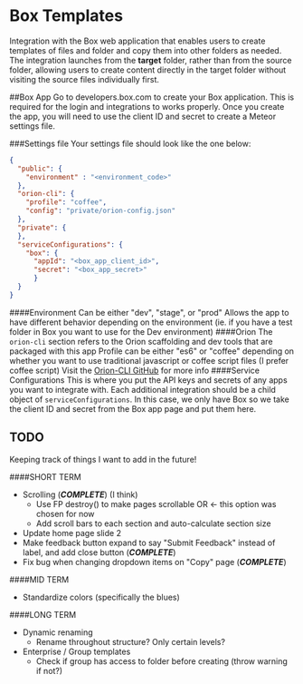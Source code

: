 # Box Templates

Integration with the Box web application that enables users to create templates
of files and folder and copy them into other folders as needed. The integration launches
from the **target** folder, rather than from the source folder, allowing users
to create content directly in the target folder without visiting the source files individually first.

##Box App
Go to developers.box.com to create your Box application. This is required for the login and integrations to works properly. Once you create the app, you will need to use the client ID and secret to create a Meteor settings file.

###Settings file
Your settings file should look like the one below:

```JSON
{
  "public": {
    "environment" : "<environment_code>"
  },
  "orion-cli": {
    "profile": "coffee",
    "config": "private/orion-config.json"
  },
  "private": {
  },
  "serviceConfigurations": {
    "box": {
      "appId": "<box_app_client_id>",
      "secret": "<box_app_secret>"
      }
  }
}
```

####Environment
Can be either "dev", "stage", or "prod"
Allows the app to have different behavior depending on the environment (ie. if you have a test folder in Box you want to use for the Dev environment)
####Orion
The `orion-cli` section refers to the Orion scaffolding and dev tools that are packaged with this app
Profile can be either "es6" or "coffee" depending on whether you want to use traditional javascript or coffee script files (I prefer coffee script)
Visit the [Orion-CLI GitHub](https://github.com/matteodem/orion-cli) for more info
####Service Configurations
This is where you put the API keys and secrets of any apps you want to integrate with. Each additional integration should be a child object of `serviceConfigurations`. In this case, we only have Box so we take the client ID and secret from the Box app page and put them here.


## TODO
Keeping track of things I want to add in the future!

####SHORT TERM
+ Scrolling (**_COMPLETE_**) (I think)
   + Use FP destroy() to make pages scrollable OR  <- this option was chosen for now
   + Add scroll bars to each section and auto-calculate section size
+ Update home page slide 2
+ Make feedback button expand to say "Submit Feedback" instead of label, and add close button (**_COMPLETE_**)
+ Fix bug when changing dropdown items on "Copy" page (**_COMPLETE_**)

####MID TERM
+ Standardize colors (specifically the blues)

####LONG TERM
+ Dynamic renaming
   + Rename throughout structure? Only certain levels?
+ Enterprise / Group templates
   + Check if group has access to folder before creating (throw warning if not?)
